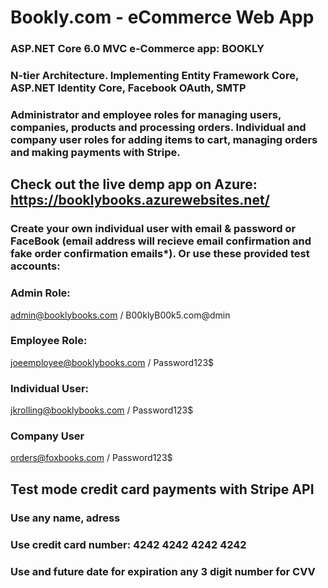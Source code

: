 # Bookly.com - eCommerce Web App

### ASP.NET Core 6.0 MVC e-Commerce app: BOOKLY

### N-tier Architecture. Implementing Entity Framework Core, ASP.NET Identity Core, Facebook OAuth, SMTP

### Administrator and employee roles for managing users, companies, products and processing orders. Individual and company user roles for adding items to cart, managing orders and making payments with Stripe.



## Check out the live demp app on Azure: https://booklybooks.azurewebsites.net/

### Create your own individual user with email & password or FaceBook (email address will recieve email confirmation and fake order confirmation emails*). Or use these provided test accounts:

### Admin Role:
admin@booklybooks.com / B00klyB00k5.com@dmin

### Employee Role:
joeemployee@booklybooks.com / Password123$

### Individual User:
jkrolling@booklybooks.com / Password123$

### Company User
orders@foxbooks.com / Password123$


## Test mode credit card payments with Stripe API

### Use any name, adress
### Use credit card number: 4242 4242 4242 4242
### Use and future date for expiration any 3 digit number for CVV
